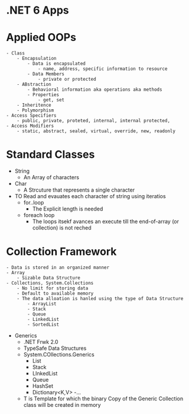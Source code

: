 # .NET 6 Apps
# Applied OOPs
	- Class
		- Encapsulation
			- Data is encapsulated
				- name, address, specific information to resource
			- Data Members
				- private or protected
		- ABstraction
			- Behavioral information aka operations aka methods
			- Properties
				- get, set
		- Inheritence
		- Polymorphism
	- Access Specifiers
		- public, private, proteted, internal, internal protected, 
	- Access Modifiers
		- static, abstract, sealed, virtual, override, new, readonly

# Standard Classes
- String
	- An Array of characters
- Char
	- A Strcuture that represents a single character
- TO Read and evauates each character of string using iteratios
	- for..loop
		- The Explicit length is needed 
	- foreach loop
		- The loops itsekf avances an execute till the end-of-array (or collection) is not reched
# Collection Framework
	- Data is stored in an organized manner
	- Array
		- Sizable Data Structure
	- Collections, System.Collections
		- No limit for storing data
		- Default to available memory
		- The data alloation is hanled using the type of Data Structure
			- ArrayList
			- Stack
			- Queue
			- LinkedList
			- SortedList

- Generics
	- .NET Frwk 2.0
	- TypeSafe Data Structures
	- System.COllections.Generics
		- List<T>
		- Stack<T>
		- LInkedList<T>
		- Queue<T>
		- HashSet<T>
		- Dictionary<K,V>
		-...
	- T is Template for which the binary Copy of the Generic Collection class will be created in memory 

